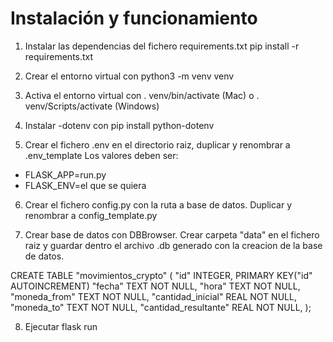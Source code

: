 # Instalación y funcionamiento

1. Instalar las dependencias del fichero requirements.txt
pip install -r requirements.txt

2.  Crear el entorno virtual con python3 -m venv venv

3. Activa el entorno virtual con . venv/bin/activate (Mac) o 
. venv/Scripts/activate (Windows)

4. Instalar -dotenv con pip install python-dotenv

5. Crear el fichero .env en el directorio raiz, duplicar y renombrar a .env_template
Los valores deben ser:
- FLASK_APP=run.py
- FLASK_ENV=el que se quiera

6. Crear el fichero config.py con la ruta a base de datos. Duplicar y renombrar a config_template.py

7. Crear base de datos con DBBrowser. Crear carpeta "data" en el fichero raiz y guardar dentro el archivo .db generado con la creacion de la base de datos.

CREATE TABLE "movimientos_crypto" (
	"id"	INTEGER, PRIMARY KEY("id" AUTOINCREMENT)
	"fecha"	TEXT NOT NULL,
	"hora"	TEXT NOT NULL,
	"moneda_from"	TEXT NOT NULL,
	"cantidad_inicial"	REAL NOT NULL,
	"moneda_to"	TEXT NOT NULL,
	"cantidad_resultante"	REAL NOT NULL,
);

8. Ejecutar flask run



